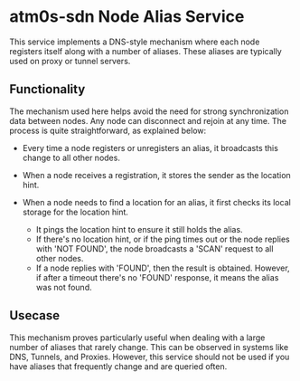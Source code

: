 # atm0s-sdn Node Alias Service

This service implements a DNS-style mechanism where each node registers itself along with a number of aliases. These aliases are typically used on proxy or tunnel servers.

## Functionality

The mechanism used here helps avoid the need for strong synchronization data between nodes. Any node can disconnect and rejoin at any time. The process is quite straightforward, as explained below:

- Every time a node registers or unregisters an alias, it broadcasts this change to all other nodes.
- When a node receives a registration, it stores the sender as the location hint.
- When a node needs to find a location for an alias, it first checks its local storage for the location hint.

    - It pings the location hint to ensure it still holds the alias.
    - If there's no location hint, or if the ping times out or the node replies with 'NOT FOUND', the node broadcasts a 'SCAN' request to all other nodes.
    - If a node replies with 'FOUND', then the result is obtained. However, if after a timeout there's no 'FOUND' response, it means the alias was not found.

## Usecase

This mechanism proves particularly useful when dealing with a large number of aliases that rarely change. This can be observed in systems like DNS, Tunnels, and Proxies. However, this service should not be used if you have aliases that frequently change and are queried often.